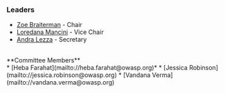### Leaders
* [Zoe Braiterman](mailto://zoe.braiterman@owasp.org) - Chair 
* [Loredana Mancini](mailto://loredana.mancini@owasp.org) - Vice Chair
* [Andra Lezza](mailto://andra.lezza@owasp.org) - Secretary
<br>
**Committee Members**
<br>
* [Heba Farahat](mailto://heba.farahat@owasp.org)* 
* [Jessica Robinson](mailto://jessica.robinson@owasp.org)
* [Vandana Verma](mailto://vandana.verma@owasp.org)

